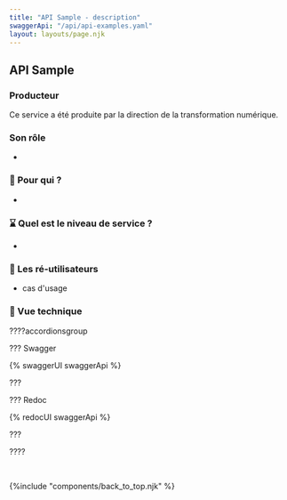 ```yaml
---
title: "API Sample - description"
swaggerApi: "/api/api-examples.yaml"
layout: layouts/page.njk
---
```


## API Sample

### Producteur

Ce service a été produite par la direction de la transformation numérique.

### Son rôle

-

### &#128101; Pour qui ?

- 

### &#8987; Quel est le niveau de service ?

-

### &#127873; Les ré-utilisateurs

- cas d'usage

### &#128688; Vue technique

????accordionsgroup

??? Swagger

{% swaggerUI swaggerApi %}

???

??? Redoc 

{% redocUI swaggerApi %}

???

????

<br>

{%include "components/back_to_top.njk" %}

